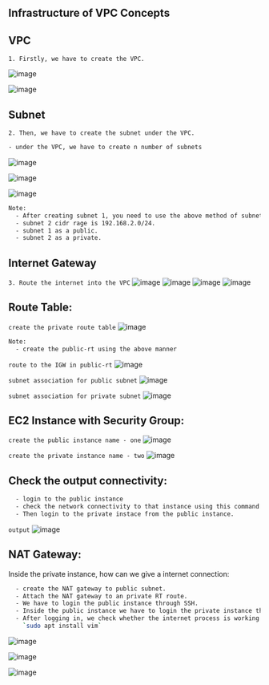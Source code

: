 ## Infrastructure of VPC Concepts

**VPC**
---
`1. Firstly, we have to create the VPC.` 

![image](https://github.com/januo-org/proof-of-concepts/assets/91359308/acfed3ea-666f-4e88-b0c3-d4a6568bb068)

![image](https://github.com/januo-org/proof-of-concepts/assets/91359308/795eca04-bb38-4f3e-bdc6-276e0ca56b8b)

**Subnet**
---

`2. Then, we have to create the subnet under the VPC.`

```sh
- under the VPC, we have to create n number of subnets
```
![image](https://github.com/januo-org/proof-of-concepts/assets/91359308/6d25cb09-7960-445e-9fc9-5e4fe706e364)

![image](https://github.com/januo-org/proof-of-concepts/assets/91359308/a77c1410-8657-4c6e-b31f-7aa814bc2dc5)

![image](https://github.com/januo-org/proof-of-concepts/assets/91359308/e1dce85d-c990-4029-ba42-f772bc8c7828)

```sh
Note:
  - After creating subnet 1, you need to use the above method of subnet 1 to create subnet 2.
  - subnet 2 cidr rage is 192.168.2.0/24.
  - subnet 1 as a public.
  - subnet 2 as a private.
```

**Internet Gateway**
---
`3. Route the internet into the VPC`
![image](https://github.com/januo-org/proof-of-concepts/assets/91359308/0df13d84-0c8c-4197-80f0-3a530e88840e)
![image](https://github.com/januo-org/proof-of-concepts/assets/91359308/627b3997-4844-4752-846b-16213b8e09de)
![image](https://github.com/januo-org/proof-of-concepts/assets/91359308/a94ffad8-7bac-4808-9a35-3f866f83a548)
![image](https://github.com/januo-org/proof-of-concepts/assets/91359308/75b7ad8b-149e-4c48-bd67-dec1afe12f1b)

**Route Table:**
---
`create the private route table`
![image](https://github.com/januo-org/proof-of-concepts/assets/91359308/e0a3e6e2-e554-4f05-8b16-6f94e04b25fb)

```sh
Note:
  - create the public-rt using the above manner
```
`route to the IGW in public-rt`
![image](https://github.com/januo-org/proof-of-concepts/assets/91359308/fb757a74-f006-4dcd-bf4f-ab14906abd07)

`subnet association for public subnet`
![image](https://github.com/januo-org/proof-of-concepts/assets/91359308/776b1a5f-8a23-438d-ad1a-935f759adc87)

`subnet association for private subnet`
![image](https://github.com/januo-org/proof-of-concepts/assets/91359308/e9b025d9-64b0-4af0-bade-9d791c38c916)

**EC2 Instance with Security Group:**
---

`create the public instance name - one`
![image](https://github.com/januo-org/proof-of-concepts/assets/91359308/fb6de43d-1409-4a55-8110-93cc90caf613)

`create the private instance name - two`
![image](https://github.com/januo-org/proof-of-concepts/assets/91359308/5a2f9b91-5170-4f53-aeb9-2648930efca5)

**Check the output connectivity:**
---

```sh
  - login to the public instance
  - check the network connectivity to that instance using this command `ping google.com`
  - Then login to the private instace from the public instance.
```
`output`
![image](https://github.com/januo-org/proof-of-concepts/assets/91359308/4eb16292-1643-4f89-8517-d6520972839f)

**NAT Gateway:**
---
Inside the private instance, how can we give a internet connection:

```sh
  - create the NAT gateway to public subnet.
  - Attach the NAT gateway to an private RT route.
  - We have to login the public instance through SSH.
  - Inside the public instance we have to login the private instance through SSH.
  - After logging in, we check whether the internet process is working or not. While working, we need to put in some commands. In case it is not working, we need to check the creation       of the Nat Gateway.
    `sudo apt install vim`
```
![image](https://github.com/januo-org/proof-of-concepts/assets/91359308/8642ee67-e506-4014-8b89-21f583916d40)

![image](https://github.com/januo-org/proof-of-concepts/assets/91359308/da075ee7-4522-4956-9a5a-6d1d35219a13)

![image](https://github.com/januo-org/proof-of-concepts/assets/91359308/ffc6774e-cef7-4d6a-8e73-a7affd627436)



